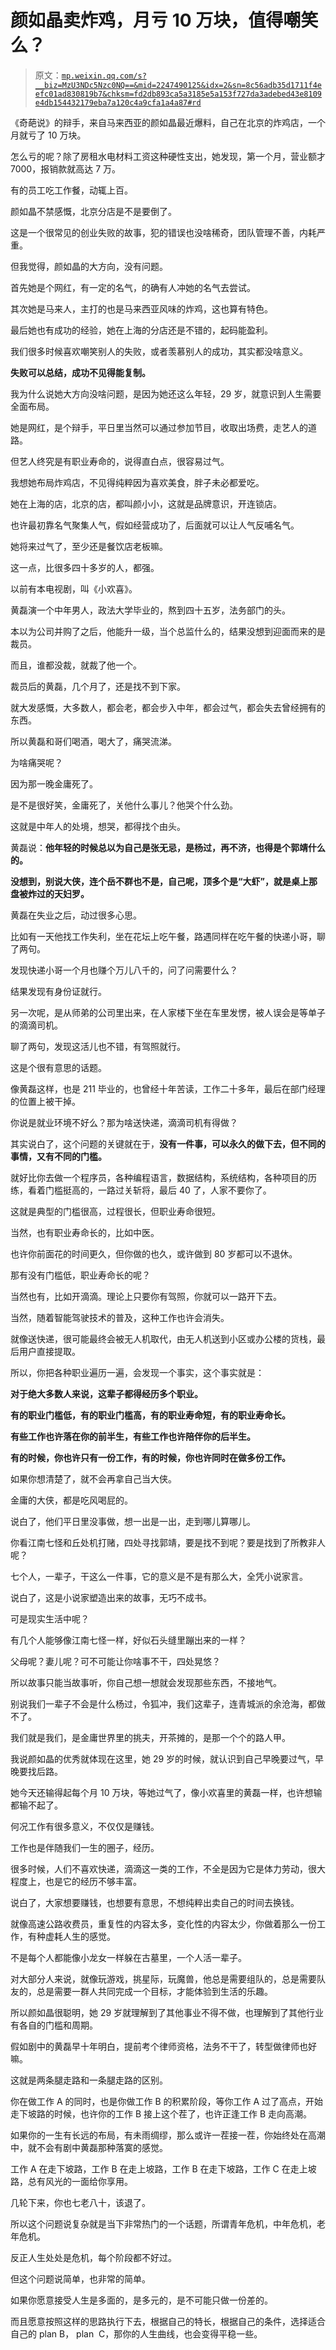 # 颜如晶卖炸鸡，月亏 10 万块，值得嘲笑么？

> 原文：[`mp.weixin.qq.com/s?__biz=MzU3NDc5Nzc0NQ==&mid=2247490125&idx=2&sn=8c56adb35d1711f4eefc01ad830819b7&chksm=fd2db893ca5a3185e5a153f727da3adebed43e8109e4db154432179eba7a120c4a9cfa1a4a87#rd`](http://mp.weixin.qq.com/s?__biz=MzU3NDc5Nzc0NQ==&mid=2247490125&idx=2&sn=8c56adb35d1711f4eefc01ad830819b7&chksm=fd2db893ca5a3185e5a153f727da3adebed43e8109e4db154432179eba7a120c4a9cfa1a4a87#rd)

《奇葩说》的辩手，来自马来西亚的颜如晶最近爆料，自己在北京的炸鸡店，一个月就亏了 10 万块。

怎么亏的呢？除了房租水电材料工资这种硬性支出，她发现，第一个月，营业额才 7000，报销款就高达 7 万。

有的员工吃工作餐，动辄上百。

颜如晶不禁感慨，北京分店是不是要倒了。

这是一个很常见的创业失败的故事，犯的错误也没啥稀奇，团队管理不善，内耗严重。

但我觉得，颜如晶的大方向，没有问题。

首先她是个网红，有一定的名气，的确有人冲她的名气去尝试。

其次她是马来人，主打的也是马来西亚风味的炸鸡，这也算有特色。

最后她也有成功的经验，她在上海的分店还是不错的，起码能盈利。

我们很多时候喜欢嘲笑别人的失败，或者羡慕别人的成功，其实都没啥意义。

**失败可以总结，成功不见得能复制。**

我为什么说她大方向没啥问题，是因为她还这么年轻，29 岁，就意识到人生需要全面布局。

她是网红，是个辩手，平日里当然可以通过参加节目，收取出场费，走艺人的道路。

但艺人终究是有职业寿命的，说得直白点，很容易过气。

我想她布局炸鸡店，不见得纯粹因为喜欢美食，胖子未必都爱吃。

她在上海的店，北京的店，都叫颜小小，这就是品牌意识，开连锁店。

也许最初靠名气聚集人气，假如经营成功了，后面就可以让人气反哺名气。

她将来过气了，至少还是餐饮店老板嘛。

这一点，比很多四十多岁的人，都强。

以前有本电视剧，叫《小欢喜》。

黄磊演一个中年男人，政法大学毕业的，熬到四十五岁，法务部门的头。

本以为公司并购了之后，他能升一级，当个总监什么的，结果没想到迎面而来的是裁员。

而且，谁都没裁，就裁了他一个。

裁员后的黄磊，几个月了，还是找不到下家。

就大发感慨，大多数人，都会老，都会步入中年，都会过气，都会失去曾经拥有的东西。

所以黄磊和哥们喝酒，喝大了，痛哭流涕。

为啥痛哭呢？

因为那一晚金庸死了。

是不是很好笑，金庸死了，关他什么事儿？他哭个什么劲。

这就是中年人的处境，想哭，都得找个由头。

黄磊说：**他年轻的时候总以为自己是张无忌，是杨过，再不济，也得是个郭靖什么的。**

**没想到，别说大侠，连个岳不群也不是，自己呢，顶多个是“大虾”，就是桌上那盘被炸过的天妇罗。**

黄磊在失业之后，动过很多心思。

比如有一天他找工作失利，坐在花坛上吃午餐，路遇同样在吃午餐的快递小哥，聊了两句。

发现快递小哥一个月也赚个万儿八千的，问了问需要什么？

结果发现有身份证就行。

另一次呢，是从师弟的公司里出来，在人家楼下坐在车里发愣，被人误会是等单子的滴滴司机。

聊了两句，发现这活儿也不错，有驾照就行。

这是个很有意思的话题。

像黄磊这样，也是 211 毕业的，也曾经十年苦读，工作二十多年，最后在部门经理的位置上被干掉。

你说是就业环境不好么？那为啥送快递，滴滴司机有得做？

其实说白了，这个问题的关键就在于，**没有一件事，可以永久的做下去，但不同的事情，又有不同的门槛。**

就好比你去做一个程序员，各种编程语言，数据结构，系统结构，各种项目的历练，看着门槛挺高的，一路过关斩将，最后 40 了，人家不要你了。

这就是典型的门槛很高，过程很长，但职业寿命很短。

当然，也有职业寿命长的，比如中医。

也许你前面花的时间更久，但你做的也久，或许做到 80 岁都可以不退休。

那有没有门槛低，职业寿命长的呢？

当然也有，比如开滴滴。理论上只要你有驾照，你就可以一路开下去。

当然，随着智能驾驶技术的普及，这种工作也许会消失。

就像送快递，很可能最终会被无人机取代，由无人机送到小区或办公楼的货栈，最后用户直接提取。

所以，你把各种职业遍历一遍，会发现一个事实，这个事实就是：

**对于绝大多数人来说，这辈子都得经历多个职业。**

**有的职业门槛低，有的职业门槛高，有的职业寿命短，有的职业寿命长。** 

**有些工作也许落在你的前半生，有些工作也许陪伴你的后半生。** 

**有的时候，你也许只有一份工作，有的时候，你也许同时在做多份工作。**

如果你想清楚了，就不会再拿自己当大侠。

金庸的大侠，都是吃风喝屁的。

说白了，他们平日里没事做，想一出是一出，走到哪儿算哪儿。

你看江南七怪和丘处机打赌，四处寻找郭靖，要是找不到呢？要是找到了所教非人呢？

七个人，一辈子，干这么一件事，它的意义是不是有那么大，全凭小说家言。

说白了，这是小说家塑造出来的故事，无巧不成书。

可是现实生活中呢？

有几个人能够像江南七怪一样，好似石头缝里蹦出来的一样？

父母呢？妻儿呢？可不可能让你啥事不干，四处晃悠？

所以故事只能当故事听，你自己想一想就会发现那些东西，不接地气。

别说我们一辈子不会是什么杨过，令狐冲，我们这辈子，连青城派的余沧海，都做不了。

我们就是我们，是金庸世界里的挑夫，开茶摊的，是那一个个的路人甲。

我说颜如晶的优秀就体现在这里，她 29 岁的时候，就认识到自己早晚要过气，早晚要找后路。

她今天还输得起每个月 10 万块，等她过气了，像小欢喜里的黄磊一样，也许想输都输不起了。

何况工作有很多意义，不仅仅是赚钱。

工作也是伴随我们一生的圈子，经历。

很多时候，人们不喜欢快递，滴滴这一类的工作，不全是因为它是体力劳动，很大程度上，也是它的经历不够丰富。

说白了，大家想要赚钱，也想要有意思，不想纯粹出卖自己的时间去换钱。

就像高速公路收费员，重复性的内容太多，变化性的内容太少，你做着那么一份工作，有种虚耗人生的感觉。

不是每个人都能像小龙女一样躲在古墓里，一个人活一辈子。

对大部分人来说，就像玩游戏，挑星际，玩魔兽，他总是需要组队的，总是需要队友的，总是需要一群人共同完成一个目标，才能体验到生活的乐趣。

所以颜如晶很聪明，她 29 岁就理解到了其他事业不得不做，也理解到了其他行业有各自的门槛和周期。

假如剧中的黄磊早十年明白，提前考个律师资格，法务不干了，转型做律师也好嘛。

这就是两条腿走路和一条腿走路的区别。

你在做工作 A 的同时，也是你做工作 B 的积累阶段，等你工作 A 过了高点，开始走下坡路的时候，也许你的工作 B 接上这个茬了，也许正逢工作 B 走向高潮。

如果你的一生有长远的布局，有未雨绸缪，那么或许一茬接一茬，你始终处在高潮中，就不会有剧中黄磊那种落寞的感觉。

工作 A 在走下坡路，工作 B 在走上坡路，工作 B 在走下坡路，工作 C 在走上坡路，总有风光的一面给你享用。

几轮下来，你也七老八十，该退了。

所以这个问题说复杂就是当下非常热门的一个话题，所谓青年危机，中年危机，老年危机。

反正人生处处是危机，每个阶段都不好过。

但这个问题说简单，也非常的简单。

如果你愿意接受人生是多面的，是多元的，是不可能只做一份差的。

而且愿意按照这样的思路执行下去，根据自己的特长，根据自己的条件，选择适合自己的 plan B， plan  C，那你的人生曲线，也会变得平稳一些。